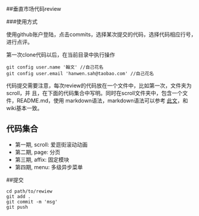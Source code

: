 ##垂直市场代码review

###使用方式

使用github账户登陆，点击commits，选择某次提交的代码，选择代码相应行号，进行点评。

第一次clone代码以后，在当前目录中执行操作

```
git config user.name '翰文' //自己花名
git config user.email 'hanwen.sah@taobao.com' //自己花名
```

代码提交需要注意，每次review的代码放在一个文件中，比如第一次，文件夹为scroll，并
且，在下面的代码集合中写明。同时在scroll文件夹中，包含一个文件，README.md，使用
markdown语法，markdown语法可以参考
[此文](http://ued.taobao.com/blog/2012/07/03/getting-started-with-markdown/)，和wiki基本一致。

## 代码集合

- 第一期, scroll: 爱逛街滚动动画
- 第二期, page:  分页
- 第三期, affix: 固定模块
- 第四期, menu: 多级异步菜单

##提交

```
cd path/to/rewiew
git add .
git commit -m 'msg'
git push
```